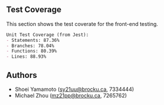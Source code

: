 ## Test Coverage
This section shows the test coverate for the front-end testing.
```markdown
Unit Test Coverage (from Jest):
- Statements: 87.36%
- Branches: 78.04%
- Functions: 80.39%
- Lines: 88.93%
```

## Authors
- Shoei Yamamoto (sy21uu@brocku.ca, 7334444)
- Michael Zhou (mz21pp@brocku.ca, 7265762)